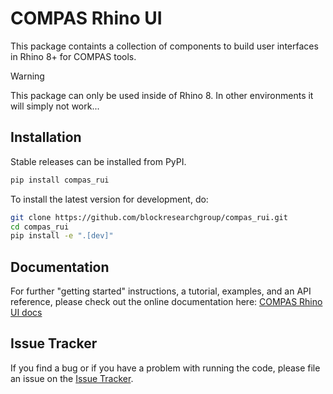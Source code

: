 # COMPAS Rhino UI

This package containts a collection of components to build user interfaces in Rhino 8+ for COMPAS tools.

> [!WARNING]  
> This package can only be used inside of Rhino 8.
> In other environments it will simply not work...

## Installation

Stable releases can be installed from PyPI.

```bash
pip install compas_rui
```

To install the latest version for development, do:

```bash
git clone https://github.com/blockresearchgroup/compas_rui.git
cd compas_rui
pip install -e ".[dev]"
```

## Documentation

For further "getting started" instructions, a tutorial, examples, and an API reference,
please check out the online documentation here: [COMPAS Rhino UI docs](https://blockresearchgroup.github.io/compas_rui)

## Issue Tracker

If you find a bug or if you have a problem with running the code, please file an issue on the [Issue Tracker](https://github.com/blockresearchgroup/compas_rui/issues).
